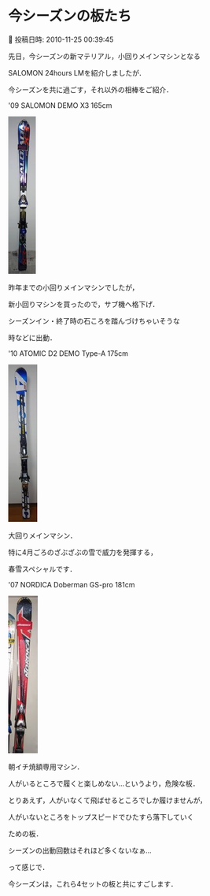 # 今シーズンの板たち

📅 投稿日時: 2010-11-25 00:39:45

先日，今シーズンの新マテリアル，小回りメインマシンとなる


SALOMON 24hours LMを紹介しましたが．





今シーズンを共に過ごす，それ以外の相棒をご紹介．





'09 SALOMON DEMO X3 165cm




![dfacec6f40a7c9a8230cbaf83843a53b.jpg](images/dfacec6f40a7c9a8230cbaf83843a53b.jpg)




昨年までの小回りメインマシンでしたが，


新小回りマシンを買ったので，サブ機へ格下げ．


シーズンイン・終了時の石ころを踏んづけちゃいそうな


時などに出動．





'10 ATOMIC D2 DEMO Type-A 175cm




![b64a3da4ec00c5931dd610bfdb2a0d59.jpg](images/b64a3da4ec00c5931dd610bfdb2a0d59.jpg)




大回りメインマシン．


特に4月ごろのざぶざぶの雪で威力を発揮する，


春雪スペシャルです．





'07 NORDICA Doberman GS-pro 181cm




![2ddc6991ae2c7ac2b8e418c640cd9349.jpg](images/2ddc6991ae2c7ac2b8e418c640cd9349.jpg)




朝イチ焼額専用マシン．


人がいるところで履くと楽しめない…というより，危険な板．


とりあえず，人がいなくて飛ばせるところでしか履けませんが，


人がいないところをトップスピードでひたすら落下していく


ための板．


シーズンの出動回数はそれほど多くないなぁ…





って感じで．





今シーズンは，これら4セットの板と共にすごします．
